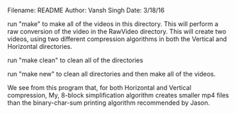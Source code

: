 Filename: README
Author: Vansh Singh
Date: 3/18/16

run "make" to make all of the videos in this directory.
	This will perform a raw conversion of the video in the RawVideo directory.
	This will create two videos, using two different compression algorithms in both
		the Vertical and Horizontal directories.

run "make clean" to clean all of the directories

run "make new" to clean all directories and then make all of the videos.


We see from this program that, for both Horizontal and Vertical compression,
My, 8-block simplification algorithm creates smaller mp4 files than the 
binary-char-sum printing algorithm recommended by Jason.

